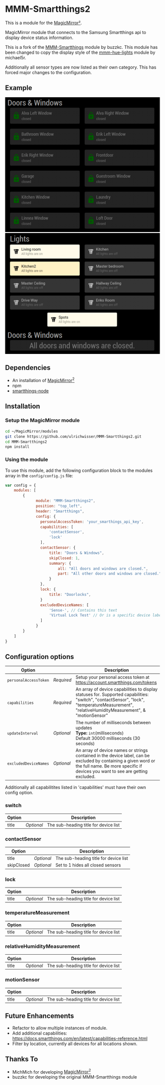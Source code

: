 # MMM-Smartthings2

This is a module for the [MagicMirror²](https://github.com/MichMich/MagicMirror/).

MagicMirror module that connects to the Samsung Smartthings api to display device status information.

This is a fork of the [MMM-Smartthings](https://github.com/buzzkc/MMM-Smartthings) module by buzzkc. This module has been changed to copy the display style of the [mmm-hue-lights](https://github.com/michael5r/mmm-hue-lights) module by michael5r.

Additionally all sensor types are now listed as their own category. This has forced major changes to the configuration.

## Example

![](./images/Screenshot1.png)
![](./images/Screenshot2.png)

## Dependencies

* An installation of [MagicMirror<sup>2</sup>](https://github.com/MichMich/MagicMirror)
* npm
* [smartthings-node](https://www.npmjs.com/package/smartthings-node)

## Installation
### Setup the MagicMirror module
```bash
cd ~/MagicMirror/modules
git clone https://github.com/ulrichwisser/MMM-Smartthings2.git
cd MMM-Smartthings2
npm install
```

### Using the module

To use this module, add the following configuration block to the modules array in the `config/config.js` file:
```js
var config = {
    modules: [
        {
              module: "MMM-Smartthings2",
              position: "top_left",
              header: "Smartthings",
              config: {
                personalAccessToken: 'your_smarthings_api_key',
                capabilities: [
                    'contactSensor',
                    'lock'
                ],
                contactSensor: {
                    title: "Doors & Windows",
                    skipClosed: 1,
                    summary: {
                        all: "All doors and windows are closed.",
                        part: "All other doors and windows are closed.",
                    }    
                },
                lock: {
                    title: "Doorlocks",
                }
                excludedDeviceNames: [
                    'Sense-', // Contains this text
                    'Virtual Lock Test' // Or is a specific device label
                ]
              }
        }
    ]
}
```

## Configuration options

| Option                |             | Description
|-----------------      |-----------  |-----------------
| `personalAccessToken` | *Required*  | Setup your personal access token at https://account.smartthings.com/tokens
| `capabilities`        | *Required*  | An array of device capabilities to display statuses for. Supported capabilities: "switch", "contactSensor", "lock", "temperatureMeasurement", "relativeHumidityMeasurement", & "motionSensor"
| `updateInterval`      | *Optional*  | The number of milliseconds between updates<br>**Type:** `int`(milliseconds) <br>Default 30000 milliseconds (30 seconds)
| `excludedDeviceNames` | *Optional*  | An array of device names or strings contained in the device label, can be excluded by containing a given word or the full name. Be more specific if devices you want to see are getting excluded.

Additionally all capabilitites listed in 'capabilities' must have their own config option.

### switch
| Option                |             | Description
|-----------------      |-----------  |--------------
| title                 | *Optional*  | The sub-heading title for device list


### contactSensor
| Option                |             | Description
|-----------------      |-----------  |--------------
| title                 | *Optional*  | The sub-heading title for device list
| skipClosed            | *Optional*  | Set to 1 hides all closed sensors

### lock
| Option                |             | Description
|-----------------      |-----------  |--------------
| title                 | *Optional*  | The sub-heading title for device list

### temperatureMeasurement
| Option                |             | Description
|-----------------      |-----------  |--------------
| title                 | *Optional*  | The sub-heading title for device list

### relativeHumidityMeasurement
| Option                |             | Description
|-----------------      |-----------  |--------------
| title                 | *Optional*  | The sub-heading title for device list

### motionSensor
| Option                |             | Description
|-----------------      |-----------  |--------------
| title                 | *Optional*  | The sub-heading title for device list


## Future Enhancements
* Refactor to allow multiple instances of module.
* Add additional capabilities: https://docs.smartthings.com/en/latest/capabilities-reference.html
* Filter by location, currently all devices for all locations shown.


## Thanks To
* MichMich for developing [MagicMirror<sup>2</sup>](https://github.com/MichMich/MagicMirror)
* buzzkc for developing the original MMM-Smartthings module
